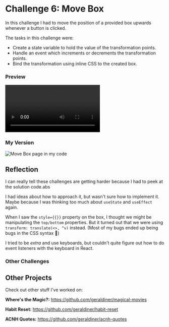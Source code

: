 # Challenge 6: Move Box

In this challenge I had to move the position of a provided box upwards whenever a button is clicked.

The tasks in this challenge were:

- Create a state variable to hold the value of the transformation points.
- Handle an event which increments or decrements the transformation points.
- Bind the transformation using inline CSS to the created box.

### Preview

![Move Box page preview](https://scotch-res.cloudinary.com/image/upload/w_900,q_auto:good,f_auto/v1558377731/fzccrymnuqbkl748dwgm.mp4)

### My Version

![Move Box page in my code](https://i.imgur.com/gAKJ0gO.gif)

## Reflection

I can really tell these challenges are getting harder because I had to peek at the solution code.abs

I had ideas about how to approach it, but wasn't sure how to implement it. Maybe because I was thinking too much about `useState` and `useEffect` again.

When I saw the `style={{}}` property on the box, I thought we might be manipulating the `top/bottom` properties. But it turned out that we were using `transform: translate(<>, ^v)` instead. (Most of my bugs ended up being bugs in the CSS syntax 🙂)

I tried to be _extra_ and use keyboards, but couldn't quite figure out how to do event listeners with the keyboard in React.

### Other Challenges

## Other Projects

Check out other stuff I've worked on:

**Where's the Magic?:** https://github.com/geraldiner/magical-movies

**Habit Reset:** https://github.com/geraldiner/habit-reset

**ACNH Quotes:** https://github.com/geraldiner/acnh-quotes
